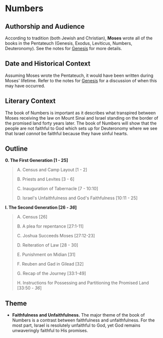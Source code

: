 # Numbers

## Authorship and Audience
According to tradition (both Jewish and Christian), **Moses** wrote all of the books in the Pentateuch (Genesis, Exodus, Leviticus, Numbers, Deuteronomy). See the notes for [Genesis](genesis.html) for more details.

## Date and Historical Context
Assuming Moses wrote the Pentateuch, it would have been written during Moses' lifetime. Refer to the notes for [Genesis](genesis.html) for a discussion of when this may have occurred.

## Literary Context
The book of Numbers is important as it describes what transpired between Moses receiving the law on Mount Sinai and Israel standing on the border of the promised land forty years later. The book of Numbers will show that the people are not faithful to God which sets up for Deuteronomy where we see that Israel *cannot* be faithful because they have sinful hearts.

## Outline

**0. The First Generation [1 - 25]**

  > A. Census and Camp Layout [1 - 2]
  > 
  > B. Priests and Levites [3 - 6]
  > 
  > C. Inauguration of Tabernacle [7 - 10:10]
  > 
  > D. Israel's Unfaithfulness and God's Faithfulness [10:11 - 25]

**I. The Second Generation [26 - *36*]**

  > A. Census [26]
  > 
  > B. A plea for repentance [27:1-11]
  > 
  > C. Joshua Succeeds Moses [27:12-23]
  > 
  > D. Reiteration of Law [28 - 30]
  > 
  > E. Punishment on Midian [31]
  > 
  > F. Reuben and Gad in Gilead [32]
  > 
  > G. Recap of the Journey [33:1-49]
  > 
  > H. Instructions for Possessing and Partitioning the Promised Land [33:50 - *36*]

## Theme
- **Faithfulness and Unfaithfulness.** The major theme of the book of Numbers is a contrast between faithfulness and unfaithfulness. For the most part, Israel is resolutely unfaithful to God, yet God remains unwaveringly faithful to His promises.
